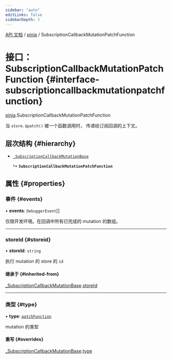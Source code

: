 ```yaml
---
sidebar: "auto"
editLinks: false
sidebarDepth: 3
---
```


[API 文档](../index.md) / [pinia](../modules/pinia.md) / SubscriptionCallbackMutationPatchFunction

# 接口：SubscriptionCallbackMutationPatchFunction {#interface-subscriptioncallbackmutationpatchfunction}

[pinia](../modules/pinia.md).SubscriptionCallbackMutationPatchFunction

当 `store.$patch()` 被一个函数调用时，
传递给订阅回调的上下文。

## 层次结构 {#hierarchy}

- [`_SubscriptionCallbackMutationBase`](pinia._SubscriptionCallbackMutationBase.md)

  ↳ **`SubscriptionCallbackMutationPatchFunction`**

## 属性 {#properties}

### 事件 {#events}

• **events**: `DebuggerEvent`[]

仅限开发环境。在回调中所有已完成的 mutation 的数组。

___

### storeId {#storeid}

• **storeId**: `string`

执行 mutation 的 store 的 `id`

#### 继承于 {#inherited-from}

[_SubscriptionCallbackMutationBase](pinia._SubscriptionCallbackMutationBase.md).[storeId](pinia._SubscriptionCallbackMutationBase.md#storeid)

___

### 类型 {#type}

• **type**: [`patchFunction`](../enums/pinia.MutationType.md#patchfunction)

mutation 的类型

#### 重写 {#overrides}

[_SubscriptionCallbackMutationBase](pinia._SubscriptionCallbackMutationBase.md).[type](pinia._SubscriptionCallbackMutationBase.md#type)
